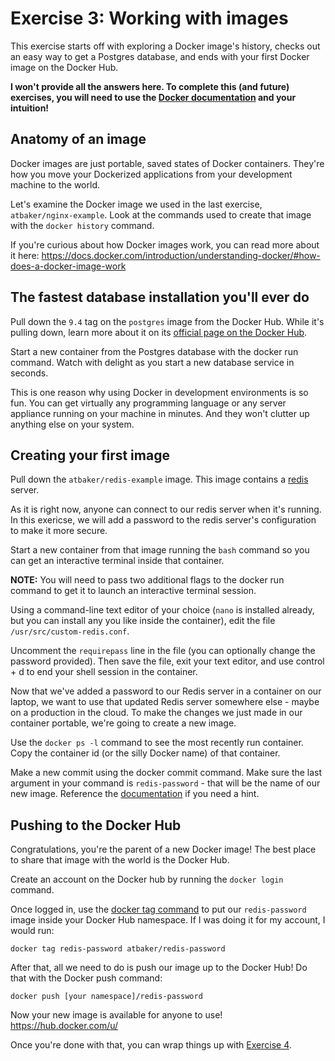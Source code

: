 # Exercise 3: Working with images

This exercise starts off with exploring a Docker image's history, checks out an easy way to get a Postgres database, and ends with your first Docker image on the Docker Hub.

**I won't provide all the answers here. To complete this (and future) exercises, you will need to use the [Docker documentation](https://docs.docker.com/) and your intuition!**

## Anatomy of an image

Docker images are just portable, saved states of Docker containers. They're how you move your Dockerized applications from your development machine to the world.

Let's examine the Docker image we used in the last exercise, `atbaker/nginx-example`. Look at the commands used to create that image with the `docker history` command.

If you're curious about how Docker images work, you can read more about it here: https://docs.docker.com/introduction/understanding-docker/#how-does-a-docker-image-work

## The fastest database installation you'll ever do

Pull down the `9.4` tag on the `postgres` image from the Docker Hub. While it's pulling down, learn more about it on its [official page on the Docker Hub](https://registry.hub.docker.com/u/library/postgres/).

Start a new container from the Postgres database with the docker run command. Watch with delight as you start a new database service in seconds.

This is one reason why using Docker in development environments is so fun. You can get virtually any programming language or any server appliance running on your machine in minutes. And they won't clutter up anything else on your system.

## Creating your first image

Pull down the `atbaker/redis-example` image. This image contains a [redis](http://redis.io/) server. 

As it is right now, anyone can connect to our redis server when it's running. In this exericse, we will add a password to the redis server's configuration to make it more secure.

Start a new container from that image running the `bash` command so you can get an interactive terminal inside that container.

**NOTE:** You will need to pass two additional flags to the docker run command to get it to launch an interactive terminal session.

Using a command-line text editor of your choice (`nano` is installed already, but you can install any you like inside the container), edit the file `/usr/src/custom-redis.conf`. 

Uncomment the `requirepass` line in the file (you can optionally change the password provided). Then save the file, exit your text editor, and use control + d to end your shell session in the container.

Now that we've added a password to our Redis server in a container on our laptop, we want to use that updated Redis server somewhere else - maybe on a production in the cloud. To make the changes we just made in our container portable, we're going to create a new image.

Use the `docker ps -l` command to see the most recently run container. Copy the container id (or the silly Docker name) of that container.

Make a new commit using the docker commit command. Make sure the last argument in your command is `redis-password` - that will be the name of our new image. Reference the [documentation](https://docs.docker.com/reference/commandline/cli/#commit) if you need a hint.

## Pushing to the Docker Hub

Congratulations, you're the parent of a new Docker image! The best place to share that image with the world is the Docker Hub.

Create an account on the Docker hub by running the `docker login` command.

Once logged in, use the [docker tag command](https://docs.docker.com/reference/commandline/cli/#tag) to put our `redis-password` image inside your Docker Hub namespace. If I was doing it for my account, I would run:

```
docker tag redis-password atbaker/redis-password
```

After that, all we need to do is push our image up to the Docker Hub! Do that with the Docker push command:

```
docker push [your namespace]/redis-password
```

Now your new image is available for anyone to use! https://hub.docker.com/u/

Once you're done with that, you can wrap things up with [Exercise 4](exercise-4.md).
